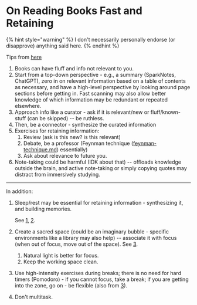 # On Reading Books Fast and Retaining

{% hint style="warning" %}
I don't necessarily personally endorse (or disapprove) anything said here.
{% endhint %}

Tips from [here](https://www.youtube.com/watch?v=DpIrzA2ohcg)

1. Books can have fluff and info not relevant to you.
2. Start from a top-down perspective - e.g., a summary (SparkNotes, ChatGPT), zero in on relevant information based on a table of contents as necessary, and have a high-level perspective by looking around page sections before getting in. Fast scanning may also allow better knowledge of which information may be redundant or repeated elsewhere.&#x20;
3. Approach info like a curator - ask if it is relevant/new or fluff/known-stuff (can be skipped) -- be ruthless.
4. Then, be a connector - synthesize the curated information
5. Exercises for retaining information:
   1. Review (ask is this new? is this relevant)
   2. Debate, be a professor (Feynman technique ([feynman-technique.md](feynman-technique.md "mention")) essentially)&#x20;
   3. Ask about relevance to future you.
6. Note-taking could be harmful (IDK about that) -- offloads knowledge outside the brain, and active note-taking or simply copying quotes may distract from immersively studying.&#x20;

***

In addition:

1.  Sleep/rest may be essential for retaining information - synthesizing it, and building memories.&#x20;

    See [1](https://teaching.fsu.edu/tips/2020/10/02/rest-is-essential-for-learning-productivity/), [2](https://www.nih.gov/news-events/news-releases/study-shows-how-taking-short-breaks-may-help-our-brains-learn-new-skills).
2. Create a sacred space (could be an imaginary bubble - specific environments like a library may also help) -- associate it with focus (when out of focus, move out of the space). See [3](https://www.youtube.com/watch?v=Pe-iBysIb7o).
   1. Natural light is better for focus.
   2. Keep the working space clean.
3. Use high-intensity exercises during breaks; there is no need for hard timers (Pomodoro) - if you cannot focus, take a break; if you are getting into the zone, go on - be flexible  (also from [3](https://www.youtube.com/watch?v=Pe-iBysIb7o)).
4. Don't multitask.

